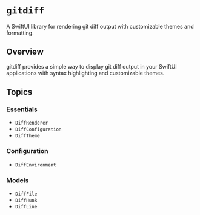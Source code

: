 # ``gitdiff``

A SwiftUI library for rendering git diff output with customizable themes and formatting.

## Overview

gitdiff provides a simple way to display git diff output in your SwiftUI applications with syntax highlighting and customizable themes.

## Topics

### Essentials

- ``DiffRenderer``
- ``DiffConfiguration``
- ``DiffTheme``

### Configuration

- ``DiffEnvironment``

### Models

- ``DiffFile``
- ``DiffHunk``
- ``DiffLine``